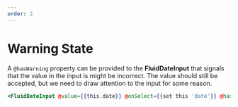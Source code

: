 ```yaml
---
order: 2
---
```


# Warning State

A `@hasWarning` property can be provided to the **FluidDateInput** that signals that the value in the input is might be incorrect. The value should still be accepted, but we need to draw attention to the input for some reason.

```hbs template
<FluidDateInput @value={{this.date}} @onSelect={{set this 'date'}} @hasWarning={{true}} />
```
